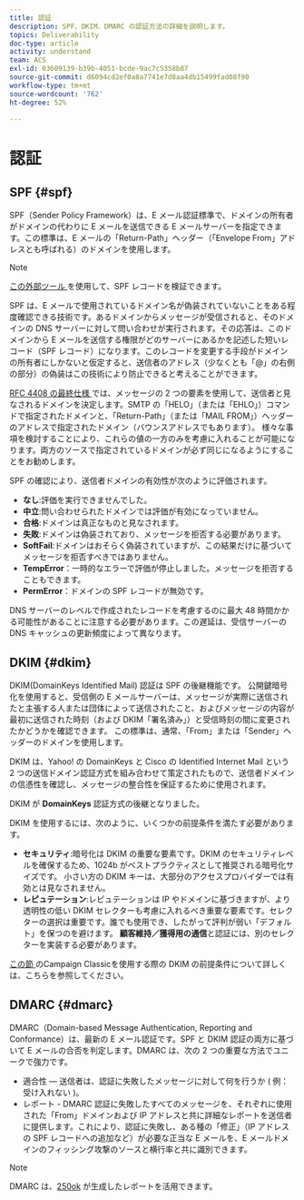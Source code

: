 ```yaml
---
title: 認証
description: SPF、DKIM、DMARC の認証方法の詳細を説明します。
topics: Deliverability
doc-type: article
activity: understand
team: ACS
exl-id: 03609139-b39b-4051-bcde-9ac7c5358b87
source-git-commit: d6094cd2ef0a8a7741e7d8aa4db15499fad08f90
workflow-type: tm+mt
source-wordcount: '762'
ht-degree: 52%

---
```


# 認証

## SPF {#spf}

SPF（Sender Policy Framework）は、E メール認証標準で、ドメインの所有者がドメインの代わりに E メールを送信できる E メールサーバーを指定できます。この標準は、E メールの「Return-Path」ヘッダー（「Envelope From」アドレスとも呼ばれる）のドメインを使用します。

>[!NOTE]
>
>[ この外部ツール ](https://www.kitterman.com/spf/validate.html) を使用して、SPF レコードを検証できます。

SPF は、E メールで使用されているドメイン名が偽装されていないことをある程度確認できる技術です。あるドメインからメッセージが受信されると、そのドメインの DNS サーバーに対して問い合わせが実行されます。その応答は、このドメインから E メールを送信する権限がどのサーバーにあるかを記述した短いレコード（SPF レコード）になります。このレコードを変更する手段がドメインの所有者にしかないと仮定すると、送信者のアドレス（少なくとも「@」の右側の部分）の偽装はこの技術により防止できると考えることができます。

[RFC 4408 の最終仕様 ](https://www.rfc-editor.org/info/rfc4408) では、メッセージの 2 つの要素を使用して、送信者と見なされるドメインを決定します。SMTP の「HELO」（または「EHLO」）コマンドで指定されたドメインと、「Return-Path」（または「MAIL FROM」）ヘッダーのアドレスで指定されたドメイン（バウンスアドレスでもあります）。 様々な事項を検討することにより、これらの値の一方のみを考慮に入れることが可能になります。両方のソースで指定されているドメインが必ず同じになるようにすることをお勧めします。

SPF の確認により、送信者ドメインの有効性が次のように評価されます。

* **なし**:評価を実行できませんでした。
* **中立**:問い合わせられたドメインでは評価が有効になっていません。
* **合格**:ドメインは真正なものと見なされます。
* **失敗**:ドメインは偽装されており、メッセージを拒否する必要があります。
* **SoftFail**:ドメインはおそらく偽装されていますが、この結果だけに基づいてメッセージを拒否すべきではありません。
* **TempError**：一時的なエラーで評価が停止しました。メッセージを拒否することもできます。
* **PermError**：ドメインの SPF レコードが無効です。

DNS サーバーのレベルで作成されたレコードを考慮するのに最大 48 時間かかる可能性があることに注意する必要があります。この遅延は、受信サーバーの DNS キャッシュの更新頻度によって異なります。

## DKIM {#dkim}

DKIM(DomainKeys Identified Mail) 認証は SPF の後継機能です。 公開鍵暗号化を使用すると、受信側の E メールサーバーは、メッセージが実際に送信されたと主張する人または団体によって送信されたこと、およびメッセージの内容が最初に送信された時刻（および DKIM「署名済み」）と受信時刻の間に変更されたかどうかを確認できます。 この標準は、通常、「From」または「Sender」ヘッダーのドメインを使用します。

DKIM は、Yahoo! の DomainKeys と Cisco の Identified Internet Mail という 2 つの送信ドメイン認証方式を組み合わせて策定されたもので、送信者ドメインの信憑性を確認し、メッセージの整合性を保証するために使用されます。

DKIM が **DomainKeys** 認証方式の後継となりました。

DKIM を使用するには、次のように、いくつかの前提条件を満たす必要があります。

* **セキュリティ**:暗号化は DKIM の重要な要素です。DKIM のセキュリティレベルを確保するため、1024b がベストプラクティスとして推奨される暗号化サイズです。 小さい方の DKIM キーは、大部分のアクセスプロバイダーでは有効とは見なされません。
* **レピュテーション**:レピュテーションは IP やドメインに基づきますが、より透明性の低い DKIM セレクターも考慮に入れるべき重要な要素です。セレクターの選択は重要です。誰でも使用でき、したがって評判が弱い「デフォルト」を保つのを避けます。 **顧客維持／獲得用の通信**&#x200B;と認証には、別のセレクターを実装する必要があります。

[ この節 ](/help/additional-resources/acc-technical-recommendations.md#dkim-acc) のCampaign Classicを使用する際の DKIM の前提条件について詳しくは、こちらを参照してください。

## DMARC {#dmarc}

DMARC（Domain-based Message Authentication, Reporting and Conformance）は、最新の E メール認証です。SPF と DKIM 認証の両方に基づいて E メールの合否を判定します。DMARC は、次の 2 つの重要な方法でユニークで強力です。

* 適合性 — 送信者は、認証に失敗したメッセージに対して何を行うか ( 例：受け入れない )。
* レポート - DMARC 認証に失敗したすべてのメッセージを、それぞれに使用された「From」ドメインおよび IP アドレスと共に詳細なレポートを送信者に提供します。これにより、認証に失敗し、ある種の「修正」（IP アドレスの SPF レコードへの追加など）が必要な正当な E メールを、E メールドメインのフィッシング攻撃のソースと横行率と共に識別できます。

>[!NOTE]
>
>DMARC は、[250ok](https://250ok.com/) が生成したレポートを活用できます。
